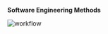 **Software Engineering Methods**

![workflow](https://github.com/<UserName>/<RepositoryName>/actions/workflows/main.yml/badge.svg)